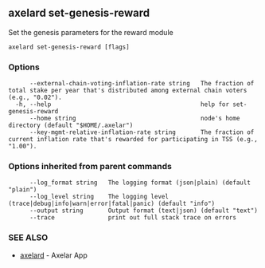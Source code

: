 ## axelard set-genesis-reward

Set the genesis parameters for the reward module

```
axelard set-genesis-reward [flags]
```

### Options

```
      --external-chain-voting-inflation-rate string   The fraction of total stake per year that's distributed among external chain voters (e.g., "0.02").
  -h, --help                                          help for set-genesis-reward
      --home string                                   node's home directory (default "$HOME/.axelar")
      --key-mgmt-relative-inflation-rate string       The fraction of current inflation rate that's rewarded for participating in TSS (e.g., "1.00").
```

### Options inherited from parent commands

```
      --log_format string   The logging format (json|plain) (default "plain")
      --log_level string    The logging level (trace|debug|info|warn|error|fatal|panic) (default "info")
      --output string       Output format (text|json) (default "text")
      --trace               print out full stack trace on errors
```

### SEE ALSO

- [axelard](/cli-docs/v0_32_0/axelard) - Axelar App
